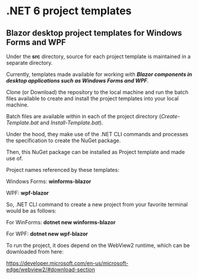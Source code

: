 # .NET 6 project templates

## Blazor desktop project templates for Windows Forms and WPF

Under the **src** directory, source for each project template is maintained in a separate directory.

Currently, templates made available for working with _**Blazor components in desktop applications such as Windows Forms and WPF**_.

Clone (or Download) the repository to the local machine and run the batch files available to create and install the project templates into your local machine.

Batch files are available within in each of the project directory (_Create-Template.bat_ and _Install-Template.bat_).

Under the hood, they make use of the .NET CLI commands and processes the specification to create the NuGet package.

Then, this NuGet package can be installed as Project template and made use of.

Project names referenced by these templates:

Windows Forms: **winforms-blazor**

WPF: **wpf-blazor**

So, .NET CLI command to create a new project from your favorite terminal would be as follows:

For WinForms: **dotnet new winforms-blazor**

For WPF: **dotnet new wpf-blazor**

To run the project, it does depend on the WebView2 runtime, which can be downloaded from here:

https://developer.microsoft.com/en-us/microsoft-edge/webview2/#download-section
